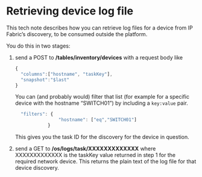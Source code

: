 # Retrieving device log file

This tech note describes how you can retrieve log files for a device from IP Fabric’s discovery, to be consumed outside the platform.

You do this in two stages:

1.  send a POST to **/tables/inventory/devices** with a request body like

    ```js
    {
      "columns":["hostname", "taskKey"],
      "snapshot":"$last"
    }
    ```

    You can (and probably would) filter that list (for example for a specific device with the hostname “SWITCH01”) by including a `key:value` pair.

    ```js
      "filters": {
                    "hostname": ["eq","SWITCH01"]
                }
    ```

    This gives you the task ID for the discovery for the device in question.

2.  send a GET to **/os/logs/task/XXXXXXXXXXXXX** where XXXXXXXXXXXXX is the taskKey value returned in step 1 for the required network device.
    This returns the plain text of the log file for that device discovery.
